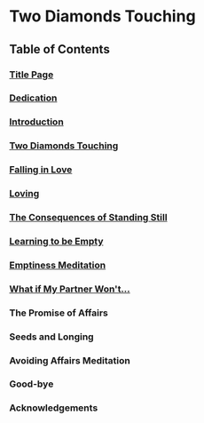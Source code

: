 # Two Diamonds Touching

## Table of Contents

### [Title Page](./Title_Page.md)
### [Dedication](./Dedication.md)
### [Introduction](./Introduction.md)
### [Two Diamonds Touching](./TwoDiamondsTouching.md)
### [Falling in Love](./FallingInLove.md)
### [Loving](./Loving.md)
### [The Consequences of Standing Still](./TheConsequencesofStandingStill.md)
### [Learning to be Empty](./LearningtobeEmpty.md)
### [Emptiness Meditation](./Emptiness_Meditation.md)
### [What if My Partner Won't...](./What_If.md)
### The Promise of Affairs
### Seeds and Longing
### Avoiding Affairs Meditation
### Good-bye
### Acknowledgements
